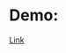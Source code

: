 # Demo:
[Link](https://github.com/Jamescuii/JamesCui400Projects/assets/122611174/daa396a9-59b6-4070-8d74-8d1809de5197)

